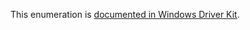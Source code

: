 This enumeration is [documented in Windows Driver Kit](https://learn.microsoft.com/en-us/windows-hardware/drivers/ddi/wdm/ne-wdm-_key_value_information_class).
